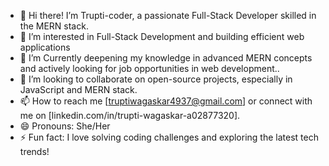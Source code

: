 - 👋 Hi there! I’m Trupti-coder, a passionate Full-Stack Developer skilled in the MERN stack.
- 👀 I’m interested in Full-Stack Development and building efficient web applications
- 🌱 I’m Currently deepening my knowledge in advanced MERN concepts and actively looking for job opportunities in web development..
- 💞️ I’m looking to collaborate on open-source projects, especially in JavaScript and MERN stack.
- 📫 How to reach me  [truptiwagaskar4937@gmail.com] or connect with me on [linkedin.com/in/trupti-wagaskar-a02877320].
- 😄 Pronouns: She/Her
- ⚡ Fun fact:  I love solving coding challenges and exploring the latest tech trends!

<!---
Trupti-coder/Trupti-coder is a ✨ special ✨ repository because its `README.md` (this file) appears on your GitHub profile.
You can click the Preview link to take a look at your changes.
--->
